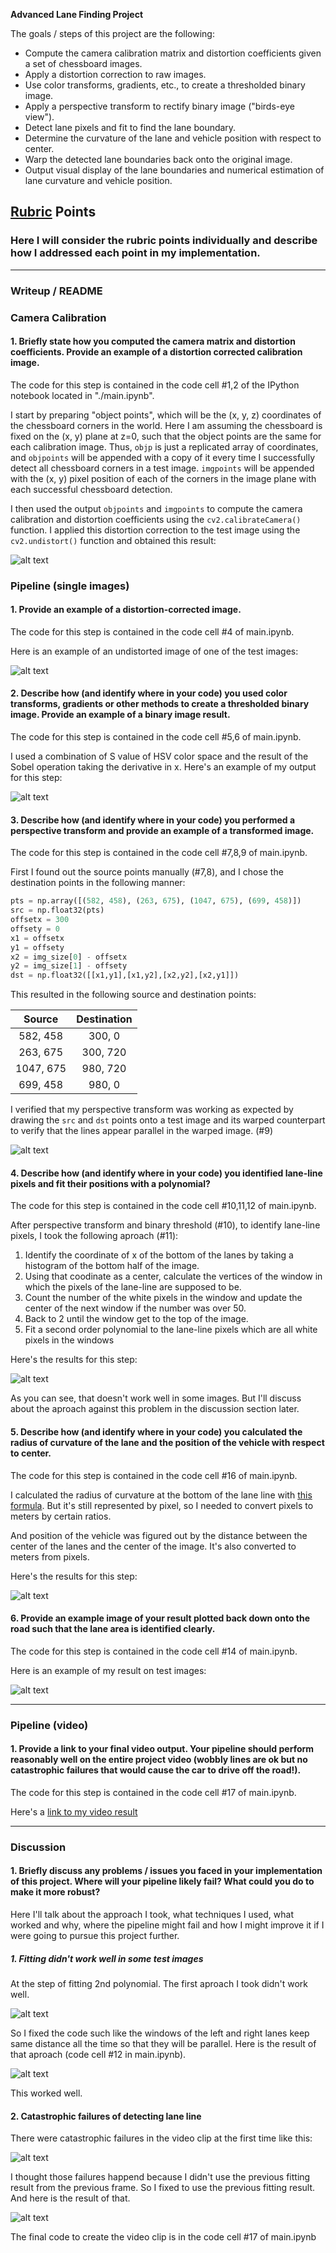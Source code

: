 **Advanced Lane Finding Project**

The goals / steps of this project are the following:

* Compute the camera calibration matrix and distortion coefficients given a set of chessboard images.
* Apply a distortion correction to raw images.
* Use color transforms, gradients, etc., to create a thresholded binary image.
* Apply a perspective transform to rectify binary image ("birds-eye view").
* Detect lane pixels and fit to find the lane boundary.
* Determine the curvature of the lane and vehicle position with respect to center.
* Warp the detected lane boundaries back onto the original image.
* Output visual display of the lane boundaries and numerical estimation of lane curvature and vehicle position.

[//]: # (Image References)

[image1]: ./output_images/undistort_checkboard.jpg "Undistorted"
[image2]: ./output_images/undistort.jpg "Road Transformed"
[image3]: ./output_images/binary_images.jpg "Binary Example"
[image4]: ./output_images/warp.jpg "Warp Example"
[image5]: ./output_images/window_fit1.jpg "Fit Visual"
[image6]: ./output_images/window_fit2.jpg "Fit Visual"
[image7]: ./output_images/curvature_position.jpg "Output"
[image8]: ./output_images/draw_lane.jpg "Output"
[image9]: ./output_images/failure1.gif "Failure"
[image10]: ./output_images/success1.gif "Success"
[video1]: ./output_images/project_video.mp4 "Video"

## [Rubric](https://review.udacity.com/#!/rubrics/571/view) Points

### Here I will consider the rubric points individually and describe how I addressed each point in my implementation.  

---

### Writeup / README

### Camera Calibration

#### 1. Briefly state how you computed the camera matrix and distortion coefficients. Provide an example of a distortion corrected calibration image.

The code for this step is contained in the code cell #1,2 of the IPython notebook located in "./main.ipynb".  

I start by preparing "object points", which will be the (x, y, z) coordinates of the chessboard corners in the world. Here I am assuming the chessboard is fixed on the (x, y) plane at z=0, such that the object points are the same for each calibration image.  Thus, `objp` is just a replicated array of coordinates, and `objpoints` will be appended with a copy of it every time I successfully detect all chessboard corners in a test image.  `imgpoints` will be appended with the (x, y) pixel position of each of the corners in the image plane with each successful chessboard detection.  

I then used the output `objpoints` and `imgpoints` to compute the camera calibration and distortion coefficients using the `cv2.calibrateCamera()` function.  I applied this distortion correction to the test image using the `cv2.undistort()` function and obtained this result: 

![alt text][image1]

### Pipeline (single images)

#### 1. Provide an example of a distortion-corrected image.

The code for this step is contained in the code cell #4 of main.ipynb.

Here is an example of an undistorted image of one of the test images:

![alt text][image2]

#### 2. Describe how (and identify where in your code) you used color transforms, gradients or other methods to create a thresholded binary image.  Provide an example of a binary image result.

The code for this step is contained in the code cell #5,6 of main.ipynb.

I used a combination of S value of HSV color space and the result of the Sobel operation taking the derivative in x.  Here's an example of my output for this step:

![alt text][image3]

#### 3. Describe how (and identify where in your code) you performed a perspective transform and provide an example of a transformed image.

The code for this step is contained in the code cell #7,8,9 of main.ipynb.

First I found out the source points manually (#7,8), and I chose the destination points in the following manner:

```python
pts = np.array([(582, 458), (263, 675), (1047, 675), (699, 458)])
src = np.float32(pts)
offsetx = 300
offsety = 0
x1 = offsetx
y1 = offsety
x2 = img_size[0] - offsetx
y2 = img_size[1] - offsety
dst = np.float32([[x1,y1],[x1,y2],[x2,y2],[x2,y1]])
```

This resulted in the following source and destination points:

| Source        | Destination   | 
|:-------------:|:-------------:| 
| 582, 458      | 300, 0        | 
| 263, 675      | 300, 720      |
| 1047, 675     | 980, 720      |
| 699, 458      | 980, 0        |

I verified that my perspective transform was working as expected by drawing the `src` and `dst` points onto a test image and its warped counterpart to verify that the lines appear parallel in the warped image. (#9)

![alt text][image4]

#### 4. Describe how (and identify where in your code) you identified lane-line pixels and fit their positions with a polynomial?

The code for this step is contained in the code cell #10,11,12 of main.ipynb.

After perspective transform and binary threshold (#10), to identify lane-line pixels, I took the following aproach (#11):

1. Identify the coordinate of x of the bottom of the lanes by taking a histogram of the bottom half of the image.
2. Using that coodinate as a center, calculate the vertices of the window in which the pixels of the lane-line are supposed to be.
3. Count the number of the white pixels in the window and update the center of the next window if the number was over 50.
4. Back to 2 until the window get to the top of the image.
5. Fit a second order polynomial to the lane-line pixels which are all white pixels in the windows

Here's the results for this step:

![alt text][image5]

As you can see, that doesn't work well in some images. But I'll discuss about the aproach against this problem in the discussion section later.

#### 5. Describe how (and identify where in your code) you calculated the radius of curvature of the lane and the position of the vehicle with respect to center.

The code for this step is contained in the code cell #16 of main.ipynb.

I calculated the radius of curvature at the bottom of the lane line with [this formula](http://www.intmath.com/applications-differentiation/8-radius-curvature.php).  But it's still represented by pixel, so I needed to convert pixels to meters by certain ratios.

And position of the vehicle was figured out by the distance between the center of the lanes and the center of the image.  It's also converted to meters from pixels.

Here's the results for this step:

![alt text][image7]

#### 6. Provide an example image of your result plotted back down onto the road such that the lane area is identified clearly.

The code for this step is contained in the code cell #14 of main.ipynb.

Here is an example of my result on test images:

![alt text][image8]

---

### Pipeline (video)

#### 1. Provide a link to your final video output.  Your pipeline should perform reasonably well on the entire project video (wobbly lines are ok but no catastrophic failures that would cause the car to drive off the road!).

The code for this step is contained in the code cell #17 of main.ipynb.

Here's a [link to my video result](./output_images/project_video2.mp4)

---

### Discussion

#### 1. Briefly discuss any problems / issues you faced in your implementation of this project.  Where will your pipeline likely fail?  What could you do to make it more robust?

Here I'll talk about the approach I took, what techniques I used, what worked and why, where the pipeline might fail and how I might improve it if I were going to pursue this project further.  

##### 1. Fitting didn't work well in some test images

At the step of fitting 2nd polynomial. The first aproach I took didn't work well.

![alt text][image5]

So I fixed the code such like the windows of the left and right lanes keep same distance all the time so that they will be parallel.  Here is the result of that aproach (code cell #12 in main.ipynb). 

![alt text][image6]

This worked well.

#### 2. Catastrophic failures of detecting lane line

There were catastrophic failures in the video clip at the first time like this:

![alt text][image9]

I thought those failures happend because I didn't use the previous fitting result from the previous frame. So I fixed to use the previous fitting result. And here is the result of that.

![alt text][image10]

The final code to create the video clip is in the code cell #17 of main.ipynb
